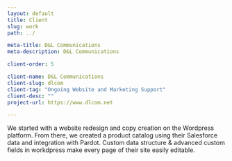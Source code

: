 ```yaml
---
layout: default
title: Client
slug: work
path: ../

meta-title: D&L Communications
meta-description: D&L Communications

client-order: 5

client-name: D&L Communications
client-slug: dlcom
client-tag: "Ongoing Website and Marketing Support"
client-desc: ""
project-url: https://www.dlcom.net

---
```

<p>We started with a website redesign and copy creation on the Wordpress platform. From there, we created a product catalog using their Salesforce data and integration with Pardot. Custom data structure & advanced custom fields in workdpress make every page of their site easily editable.</p>
